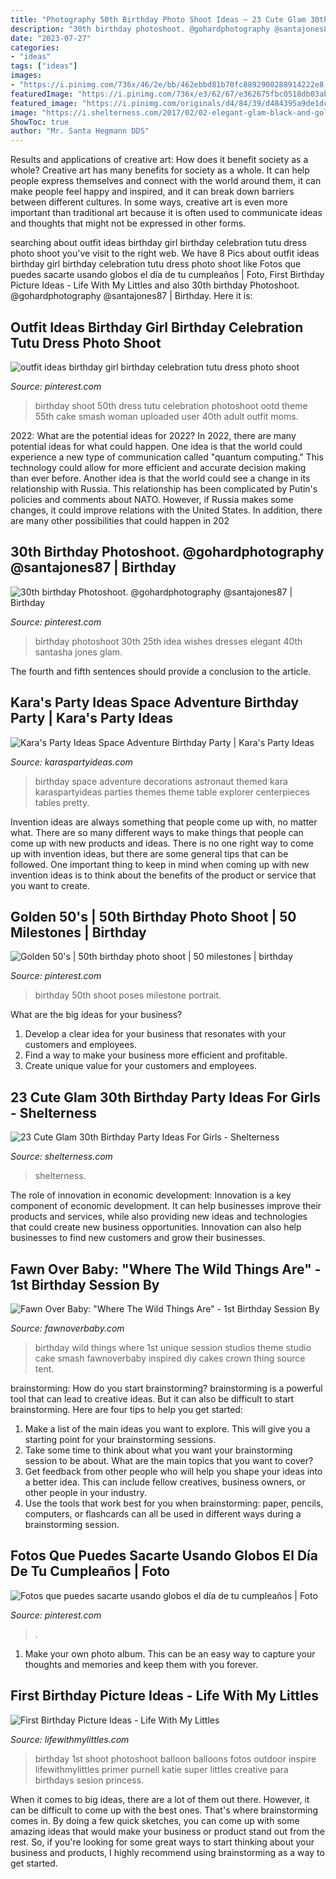 ```yaml
---
title: "Photography 50th Birthday Photo Shoot Ideas ~ 23 Cute Glam 30th Birthday Party Ideas For Girls"
description: "30th birthday photoshoot. @gohardphotography @santajones87"
date: "2023-07-27"
categories:
- "ideas"
tags: ["ideas"]
images:
- "https://i.pinimg.com/736x/46/2e/bb/462ebbd81b70fc8892900288914222e8.jpg"
featuredImage: "https://i.pinimg.com/736x/e3/62/67/e362675fbc0518db03abed3846e25240--birthday-photo-shoots-birthday-photos.jpg"
featured_image: "https://i.pinimg.com/originals/d4/84/39/d484395a9de1dcd2fc7597d71a43f85e.jpg"
image: "https://i.shelterness.com/2017/02/02-elegant-glam-black-and-gold-30th-birthday-party-with-white-florals.jpg"
ShowToc: true
author: "Mr. Santa Hegmann DDS"
---
```



Results and applications of creative art: How does it benefit society as a whole?
Creative art has many benefits for society as a whole. It can help people express themselves and connect with the world around them, it can make people feel happy and inspired, and it can break down barriers between different cultures. In some ways, creative art is even more important than traditional art because it is often used to communicate ideas and thoughts that might not be expressed in other forms.

	

		
searching about outfit ideas birthday girl birthday celebration tutu dress photo shoot you've visit to the right web. We have 8 Pics about outfit ideas birthday girl birthday celebration tutu dress photo shoot like Fotos que puedes sacarte usando globos el día de tu cumpleaños | Foto, First Birthday Picture Ideas - Life With My Littles and also 30th birthday Photoshoot. @gohardphotography @santajones87 | Birthday. Here it is:
		
    
## Outfit Ideas Birthday Girl Birthday Celebration Tutu Dress Photo Shoot

<img loading=lazy src="https://i.pinimg.com/originals/d4/84/39/d484395a9de1dcd2fc7597d71a43f85e.jpg" onerror="this.onerror=null;this.src='https://tse4.mm.bing.net/th?id=OIP.j12WcOADyCPvURSjQKIWNwHaKw&amp;pid=15.1';" alt="outfit ideas birthday girl birthday celebration tutu dress photo shoot">

_Source: pinterest.com_

>birthday shoot 50th dress tutu celebration photoshoot ootd theme 55th cake smash woman uploaded user 40th adult outfit moms. 

	

2022: What are the potential ideas for 2022?
In 2022, there are many potential ideas for what could happen. One idea is that the world could experience a new type of communication called "quantum computing." This technology could allow for more efficient and accurate decision making than ever before. Another idea is that the world could see a change in its relationship with Russia. This relationship has been complicated by Putin's policies and comments about NATO. However, if Russia makes some changes, it could improve relations with the United States. In addition, there are many other possibilities that could happen in 202
    
## 30th Birthday Photoshoot. @gohardphotography @santajones87 | Birthday

<img loading=lazy src="https://i.pinimg.com/736x/d6/88/52/d68852c2854a688406607b760a1fd12d.jpg" onerror="this.onerror=null;this.src='https://tse3.mm.bing.net/th?id=OIP.jMUw_21BZuTqrAMAbqpPOwHaLH&amp;pid=15.1';" alt="30th birthday Photoshoot. @gohardphotography @santajones87 | Birthday">

_Source: pinterest.com_

>birthday photoshoot 30th 25th idea wishes dresses elegant 40th santasha jones glam. 

	

The fourth and fifth sentences should provide a conclusion to the article.

    
## Kara&#039;s Party Ideas Space Adventure Birthday Party | Kara&#039;s Party Ideas

<img loading=lazy src="https://karaspartyideas.com/wp-content/uploads/2019/06/Space-Adventure-Birthday-Party-via-Karas-Party-Ideas-KarasPartyIdeas.com11.jpeg" onerror="this.onerror=null;this.src='https://tse3.mm.bing.net/th?id=OIP.81diPbMpXC1yTorjpW0ZTwHaLH&amp;pid=15.1';" alt="Kara&#039;s Party Ideas Space Adventure Birthday Party | Kara&#039;s Party Ideas">

_Source: karaspartyideas.com_

>birthday space adventure decorations astronaut themed kara karaspartyideas parties themes theme table explorer centerpieces tables pretty. 

	

Invention ideas are always something that people come up with, no matter what. There are so many different ways to make things that people can come up with new products and ideas. There is no one right way to come up with invention ideas, but there are some general tips that can be followed. One important thing to keep in mind when coming up with new invention ideas is to think about the benefits of the product or service that you want to create.

    
## Golden 50&#039;s | 50th Birthday Photo Shoot | 50 Milestones | Birthday

<img loading=lazy src="https://i.pinimg.com/736x/e3/62/67/e362675fbc0518db03abed3846e25240--birthday-photo-shoots-birthday-photos.jpg" onerror="this.onerror=null;this.src='https://tse1.mm.bing.net/th?id=OIP.N1xRIFMUXUOmFXaCitcwBgHaLH&amp;pid=15.1';" alt="Golden 50&#039;s | 50th birthday photo shoot | 50 milestones | birthday">

_Source: pinterest.com_

>birthday 50th shoot poses milestone portrait. 

	

What are the big ideas for your business?
1. Develop a clear idea for your business that resonates with your customers and employees.
2. Find a way to make your business more efficient and profitable.
3. Create unique value for your customers and employees.

    
## 23 Cute Glam 30th Birthday Party Ideas For Girls - Shelterness

<img loading=lazy src="https://i.shelterness.com/2017/02/02-elegant-glam-black-and-gold-30th-birthday-party-with-white-florals.jpg" onerror="this.onerror=null;this.src='https://tse1.mm.bing.net/th?id=OIP.wKxKnzGlKGmc1ZgeaDmjbwHaLH&amp;pid=15.1';" alt="23 Cute Glam 30th Birthday Party Ideas For Girls - Shelterness">

_Source: shelterness.com_

>shelterness. 

	

The role of innovation in economic development:
Innovation is a key component of economic development. It can help businesses improve their products and services, while also providing new ideas and technologies that could create new business opportunities. Innovation can also help businesses to find new customers and grow their businesses.

    
## Fawn Over Baby: &quot;Where The Wild Things Are&quot; - 1st Birthday Session By

<img loading=lazy src="https://1.bp.blogspot.com/-H6r6vd2K7EU/U_I_q-A8diI/AAAAAAAAQvg/pjH-_rSywDw/s1600/SD-0495%2Bcopy.jpg" onerror="this.onerror=null;this.src='https://tse3.mm.bing.net/th?id=OIP.qKj_qFH2SV61Tv7XoNwNfwHaLI&amp;pid=15.1';" alt="Fawn Over Baby: &quot;Where The Wild Things Are&quot; - 1st Birthday Session By">

_Source: fawnoverbaby.com_

>birthday wild things where 1st unique session studios theme studio cake smash fawnoverbaby inspired diy cakes crown thing source tent. 

	

brainstorming: How do you start brainstorming?
brainstorming is a powerful tool that can lead to creative ideas. But it can also be difficult to start brainstorming. Here are four tips to help you get started: 
1. Make a list of the main ideas you want to explore. This will give you a starting point for your brainstorming sessions.
2. Take some time to think about what you want your brainstorming session to be about. What are the main topics that you want to cover? 
3. Get feedback from other people who will help you shape your ideas into a better idea. This can include fellow creatives, business owners, or other people in your industry. 
4. Use the tools that work best for you when brainstorming: paper, pencils, computers, or flashcards can all be used in different ways during a brainstorming session.

    
## Fotos Que Puedes Sacarte Usando Globos El Día De Tu Cumpleaños | Foto

<img loading=lazy src="https://i.pinimg.com/736x/46/2e/bb/462ebbd81b70fc8892900288914222e8.jpg" onerror="this.onerror=null;this.src='https://tse3.mm.bing.net/th?id=OIP.HmqaoJNGYOx7y41Kr41NQQHaLH&amp;pid=15.1';" alt="Fotos que puedes sacarte usando globos el día de tu cumpleaños | Foto">

_Source: pinterest.com_

>. 

	

1. Make your own photo album. This can be an easy way to capture your thoughts and memories and keep them with you forever.

    
## First Birthday Picture Ideas - Life With My Littles

<img loading=lazy src="https://farm6.staticflickr.com/5751/20748202635_e307e2bc76_c.jpg" onerror="this.onerror=null;this.src='https://tse2.mm.bing.net/th?id=OIP.wgC1QXDud-uY5_nhsbYSVgHaLG&amp;pid=15.1';" alt="First Birthday Picture Ideas - Life With My Littles">

_Source: lifewithmylittles.com_

>birthday 1st shoot photoshoot balloon balloons fotos outdoor inspire lifewithmylittles primer purnell katie super littles creative para birthdays sesion princess. 

	

When it comes to big ideas, there are a lot of them out there. However, it can be difficult to come up with the best ones. That's where brainstorming comes in. By doing a few quick sketches, you can come up with some amazing ideas that would make your business or product stand out from the rest. So, if you're looking for some great ways to start thinking about your business and products, I highly recommend using brainstorming as a way to get started.

